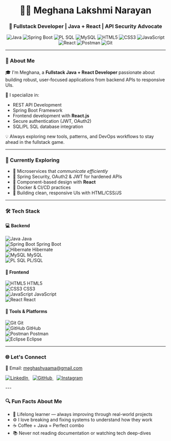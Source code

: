 <h1 align="center">👩‍💻 Meghana Lakshmi Narayan</h1>
<h3 align="center">🚀 Fullstack Developer | Java + React | API Security Advocate</h3>

<p align="center">
  <!-- Backend -->
  <img src="https://img.shields.io/badge/Java-007396?style=flat&logo=java&logoColor=white" alt="Java" />
  <img src="https://img.shields.io/badge/SpringBoot-6DB33F?style=flat&logo=springboot&logoColor=white" alt="Spring Boot" />
  <img src="https://img.shields.io/badge/PL--SQL-464646?style=flat&logo=oracle&logoColor=white" alt="PL SQL" />
  <img src="https://img.shields.io/badge/MySQL-003545?style=flat&logo=mysql&logoColor=white" alt="MySQL" />
  <!-- Frontend -->
  <img src="https://img.shields.io/badge/HTML5-E44D26?style=flat&logo=html5&logoColor=white" alt="HTML5" />
  <img src="https://img.shields.io/badge/CSS3-1572B6?style=flat&logo=css3&logoColor=white" alt="CSS3" />
  <img src="https://img.shields.io/badge/JavaScript-F7DF1E?style=flat&logo=javascript&logoColor=black" alt="JavaScript" />
  <img src="https://img.shields.io/badge/React-61DAFB?style=flat&logo=react&logoColor=black" alt="React" />
  <!-- Tools -->
  <img src="https://img.shields.io/badge/Postman-FF6C37?style=flat&logo=postman&logoColor=white" alt="Postman" />
  <img src="https://img.shields.io/badge/Git-F05032?style=flat&logo=git&logoColor=white" alt="Git" />
</p>

---

### 🧭 About Me

🎓 I'm Meghana, a **Fullstack Java + React Developer** passionate about building robust, user-focused applications from backend APIs to responsive UIs.

🔐 I specialize in:
- REST API Development
- Spring Boot Framework
- Frontend development with **React.js**
- Secure authentication (JWT, OAuth2)
- SQL/PL SQL database integration

💡 Always exploring new tools, patterns, and DevOps workflows to stay ahead in the fullstack game.

---

### 🚧 Currently Exploring

- 🧩 Microservices that *communicate efficiently*
- 🔐 Spring Security, OAuth2 & JWT for hardened APIs
- 🧠 Component-based design with **React**
- 🐳 Docker & CI/CD practices
- 🎨 Building clean, responsive UIs with HTML/CSS/JS

---

### 🛠️ Tech Stack

#### 💻 Backend
<img src="https://img.shields.io/badge/Java-007396?style=for-the-badge&logo=java&logoColor=white" alt="Java" /> Java  
<img src="https://img.shields.io/badge/Spring_Boot-6DB33F?style=for-the-badge&logo=springboot&logoColor=white" alt="Spring Boot" /> Spring Boot  
<img src="https://img.shields.io/badge/Hibernate-59666C?style=for-the-badge&logo=hibernate&logoColor=white" alt="Hibernate" /> Hibernate  
<img src="https://img.shields.io/badge/MySQL-003545?style=for-the-badge&logo=mysql&logoColor=white" alt="MySQL" /> MySQL  
<img src="https://img.shields.io/badge/PL--SQL-464646?style=for-the-badge&logo=oracle&logoColor=white" alt="PL SQL" /> PL/SQL  

#### 🎨 Frontend
<img src="https://img.shields.io/badge/HTML5-E44D26?style=for-the-badge&logo=html5&logoColor=white" alt="HTML5" /> HTML5  
<img src="https://img.shields.io/badge/CSS3-1572B6?style=for-the-badge&logo=css3&logoColor=white" alt="CSS3" /> CSS3  
<img src="https://img.shields.io/badge/JavaScript-F7DF1E?style=for-the-badge&logo=javascript&logoColor=black" alt="JavaScript" /> JavaScript  
<img src="https://img.shields.io/badge/React-61DAFB?style=for-the-badge&logo=react&logoColor=black" alt="React" /> React  

#### 🧪 Tools & Platforms
<img src="https://img.shields.io/badge/Git-F05032?style=for-the-badge&logo=git&logoColor=white" alt="Git" /> Git  
<img src="https://img.shields.io/badge/GitHub-181717?style=for-the-badge&logo=github&logoColor=white" alt="GitHub" /> GitHub  
<img src="https://img.shields.io/badge/Postman-FF6C37?style=for-the-badge&logo=postman&logoColor=white" alt="Postman" /> Postman  
<img src="https://img.shields.io/badge/Eclipse-2C2255?style=for-the-badge&logo=eclipseide&logoColor=white" alt="Eclipse" /> Eclipse  

---

### 🌐 Let's Connect

📧 Email: [meghashyaama@gmail.com](mailto:meghashyaama@gmail.com)

<p align="left">
  <a href="https://linkedin.com/in/meghana-l-ba593622b" target="_blank" rel="noopener noreferrer" style="margin-right:10px;">
    <img src="https://img.shields.io/badge/LinkedIn-0077B5?style=for-the-badge&logo=linkedin&logoColor=white" alt="LinkedIn" />
  </a>
  <a href="https://github.com/Meghashyaama" target="_blank" rel="noopener noreferrer" style="margin-right:10px;">
    <img src="https://img.shields.io/badge/GitHub-181717?style=for-the-badge&logo=github&logoColor=white" alt="GitHub" />
  </a>
  <a href="https://www.instagram.com/megha_shyama?igsh=aGg3dnMwNm5xMnNy" target="_blank" rel="noopener noreferrer">
    <img src="https://img.shields.io/badge/Instagram-E4405F?style=for-the-badge&logo=instagram&logoColor=white" alt="Instagram" />
  </a>
</p>
---

### 🔍 Fun Facts About Me

- 🌱 Lifelong learner — always improving through real-world projects  
- ⚙️ I love breaking and fixing systems to understand how they work  
- ☕ Coffee + Java = Perfect combo  
- 📚 Never not reading documentation or watching tech deep-dives  
